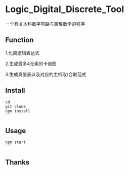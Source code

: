 # Logic_Digital_Discrete_Tool
 一个有关本科数字电路与离散数学的程序

## Function

1.化简逻辑表达式

2.生成最多4元素的卡诺图

3.生成真值表以及对应的主析取/合取范式



## Install



```
cd 
git clone 
npm install
​```
```



## Usage



```
npm start
​```
```



## Thanks

